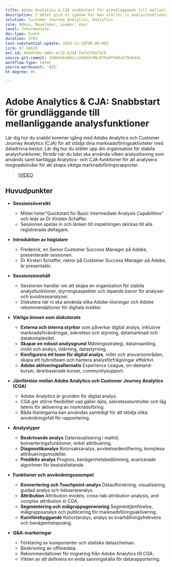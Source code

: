 ```yaml
---
title: Adobe Analytics & CJA snabbstart för grundläggande till mellanliggande analysfunktioner
description: I mötet gick vi igenom hur man ställer in analysfunktioner, jämför Adobe Analytics och Customer Journey Analytics och hur man gör nyckelfunktioner för marknadsföringsrapporter.
solution: Customer Journey Analytics, Analytics
role: Admin, Developer, Leader, User
level: Intermediate
doc-type: Event
duration: 3783
last-substantial-update: 2024-12-10T00:00:00Z
jira: KT-16626
exl-id: 9e6df60c-d4bc-4c32-b234-fafa1f0a73c0
source-git-commit: 32060a6a0d2cc24b8dc09c8f5e9f9d9c679e6d3e
workflow-type: tm+mt
source-wordcount: '421'
ht-degree: 0%

---
```


# Adobe Analytics &amp; CJA: Snabbstart för grundläggande till mellanliggande analysfunktioner

Lär dig hur du snabbt kommer igång med Adobe Analytics och Customer Journey Analytics (CJA) för att stödja dina marknadsföringsaktiviteter med datadrivna beslut: Lär dig hur du ställer upp din organisation för stabila analysfunktioner, förstår när du bäst ska använda vilken analyslösning som används samt kartlägga Analytics- och CJA-funktioner för att analysera mognadsnivåer för att skapa viktiga marknadsföringsrapporter.

>[!VIDEO](https://video.tv.adobe.com/v/3440933/?learn=on&enablevpops)

## Huvudpunkter

* **Sessionsöversikt**
   * Mötet heter&quot;Quickstart for Basic Intermediate Analysis Capabilities&quot; och leds av Dr Kirsten Schaffer.
   * Sessionen spelas in och länken till inspelningen skickas till alla registrerade deltagare.

* **Introduktion av högtalare**
   * Frederick, en Senior Customer Success Manager på Adobe, presenterade sessionen.
   * Dr Kirsten Schaffer, rektor på Customer Success Manager på Adobe, är presentatör.

* **Sessionsinnehåll**
   * Sessionen handlar om att skapa en organisation för stabila analysfunktioner, styrningsaspekter och löpande banor för analyser och kundreseanalyser.
   * Diskutera när ni ska använda olika Adobe-lösningar och Adobe rekommendationer för digitala insikter.

* **Viktiga ämnen som diskuterats**
   * **Externa och interna styrkor** som påverkar digital analys, inklusive marknadsförändringar, sekretess och styrning, datamarknad och datakomplexitet.
   * **Skapar en robust analysgrund** Mätningsstrategi, datainsamling, insikt och analys, inlärning, datastyrning.
   * **Konfigurera ett team för digital analys**, roller och ansvarsområden, skapa ett hybridteam och hantera analysförfrågningar effektivt.
   * **Adobe aktiveringsalternativ** Experience League, on-demand-kurser, lärarbaserade kurser, communitysupport.

* **Jämförelse mellan Adobe Analytics och Customer Journey Analytics (CGA)**
   * Adobe Analytics är grunden för digital analys.
   * CGA ger större flexibilitet vad gäller data, sekretesskontroller och låg latens för aktivering av marknadsföring.
   * Båda lösningarna kan användas samtidigt för att stödja olika användningsfall för rapportering.

* **Analystyper**
   * **Beskrivande analys** Datavisualisering i realtid, konverteringsfunktioner, enkel attribuering.
   * **Diagnostikanalys** Rotorsaksanalys, avvikelseidentifiering, komplexa attribueringsmodeller.
   * **Prediktiv analys** Prognos, benägenhetsbedömning, avancerade algoritmer för beslutsfattande.

* **Funktioner och användningsexempel**
   * **Konvertering och Touchpoint-analys** Datautforskning, visualisering, guidad analys och tidsserieanalys.
   * **Attribution** Attribution models, cross-tab attribution analysis, and complex attribution in CGA.
   * **Segmentering och målgruppsgenerering** Segmentjämförelse, målgruppsanalys och publicering för marknadsföringsaktivering.
   * **Kurnförebyggande** Kohortanalys, analys av kvarhållningsfrekvens och benägenhetspoäng.

* **Q&amp;A-markeringar**
   * Förklaring av komponenter och statiska datascheman.
   * Beskrivning av offlinedata.
   * Rekommendationer för migrering från Adobe Analytics till CGA.
   * Vikten av att definiera en enda sanningskälla för datarapportering.
